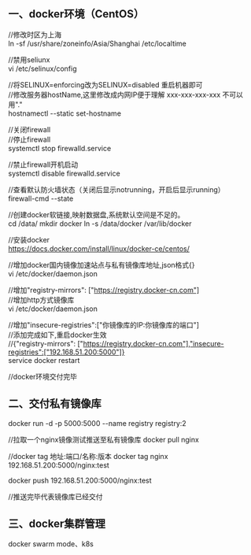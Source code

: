 ## 一、docker环境（CentOS）

//修改时区为上海  
ln -sf /usr/share/zoneinfo/Asia/Shanghai /etc/localtime

//禁用seliunx  
vi /etc/selinux/config

//将SELINUX=enforcing改为SELINUX=disabled 重启机器即可  
//修改服务器hostName,这里修改成内网IP便于理解 xxx-xxx-xxx-xxx 不可以用"."  
hostnamectl --static set-hostname

//关闭firewall  
//停止firewall  
systemctl stop firewalld.service

//禁止firewall开机启动  
systemctl disable firewalld.service

//查看默认防火墙状态（关闭后显示notrunning，开启后显示running）  
firewall-cmd --state

//创建docker软链接,映射数据盘,系统默认空间是不足的。  
cd /data/ mkdir docker ln -s /data/docker /var/lib/docker

//安装docker  
https://docs.docker.com/install/linux/docker-ce/centos/

//增加docker国内镜像加速站点与私有镜像库地址,json格式{}  
vi /etc/docker/daemon.json

//增加"registry-mirrors": ["https://registry.docker-cn.com"]  
//增加http方式镜像库  
vi /etc/docker/daemon.json

//增加"insecure-registries":["你镜像库的IP:你镜像库的端口"]  
//添加完成如下,重启docker生效  
//{"registry-mirrors": ["https://registry.docker-cn.com"],"insecure-registries":["192.168.51.200:5000"]}  
service docker restart

//docker环境交付完毕

## 二、交付私有镜像库
docker run -d -p 5000:5000 --name registry registry:2

//拉取一个nginx镜像测试推送至私有镜像库
docker pull nginx

//docker tag 地址:端口/名称:版本
docker tag nginx 192.168.51.200:5000/nginx:test

docker push 192.168.51.200:5000/nginx:test

//推送完毕代表镜像库已经交付

## 三、docker集群管理

docker swarm mode、k8s